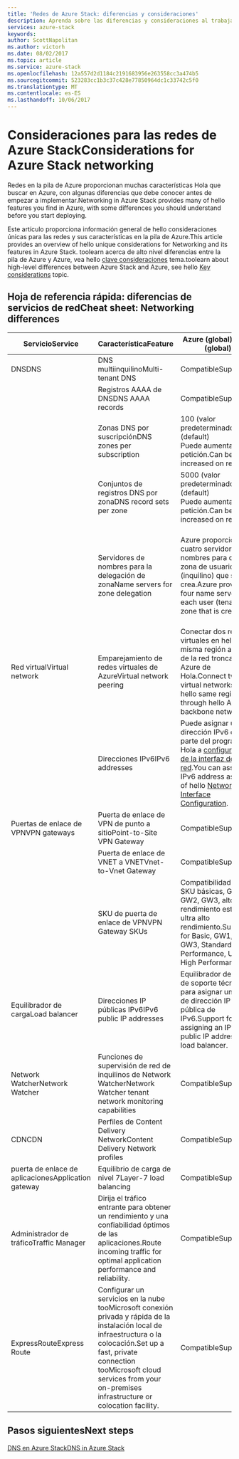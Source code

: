 ```yaml
---
title: 'Redes de Azure Stack: diferencias y consideraciones'
description: Aprenda sobre las diferencias y consideraciones al trabajar con redes en Azure Stack.
services: azure-stack
keywords: 
author: ScottNapolitan
ms.author: victorh
ms.date: 08/02/2017
ms.topic: article
ms.service: azure-stack
ms.openlocfilehash: 12a557d2d1184c2191683956e263558cc3a474b5
ms.sourcegitcommit: 523283cc1b3c37c428e77850964dc1c33742c5f0
ms.translationtype: MT
ms.contentlocale: es-ES
ms.lasthandoff: 10/06/2017
---
```

# <a name="considerations-for-azure-stack-networking"></a><span data-ttu-id="44fb8-103">Consideraciones para las redes de Azure Stack</span><span class="sxs-lookup"><span data-stu-id="44fb8-103">Considerations for Azure Stack networking</span></span>

<span data-ttu-id="44fb8-104">Redes en la pila de Azure proporcionan muchas características Hola que buscar en Azure, con algunas diferencias que debe conocer antes de empezar a implementar.</span><span class="sxs-lookup"><span data-stu-id="44fb8-104">Networking in Azure Stack provides many of hello features you find in Azure, with some differences you should understand before you start deploying.</span></span>


<span data-ttu-id="44fb8-105">Este artículo proporciona información general de hello consideraciones únicas para las redes y sus características en la pila de Azure.</span><span class="sxs-lookup"><span data-stu-id="44fb8-105">This article provides an overview of hello unique considerations for Networking and its features in Azure Stack.</span></span> <span data-ttu-id="44fb8-106">toolearn acerca de alto nivel diferencias entre la pila de Azure y Azure, vea hello [clave consideraciones](azure-stack-considerations.md) tema.</span><span class="sxs-lookup"><span data-stu-id="44fb8-106">toolearn about high-level differences between Azure Stack and Azure, see hello [Key considerations](azure-stack-considerations.md) topic.</span></span>


## <a name="cheat-sheet-networking-differences"></a><span data-ttu-id="44fb8-107">Hoja de referencia rápida: diferencias de servicios de red</span><span class="sxs-lookup"><span data-stu-id="44fb8-107">Cheat sheet: Networking differences</span></span>

|<span data-ttu-id="44fb8-108">Servicio</span><span class="sxs-lookup"><span data-stu-id="44fb8-108">Service</span></span> | <span data-ttu-id="44fb8-109">Característica</span><span class="sxs-lookup"><span data-stu-id="44fb8-109">Feature</span></span> | <span data-ttu-id="44fb8-110">Azure (global)</span><span class="sxs-lookup"><span data-stu-id="44fb8-110">Azure (global)</span></span> | <span data-ttu-id="44fb8-111">Azure Stack</span><span class="sxs-lookup"><span data-stu-id="44fb8-111">Azure Stack</span></span> |
| --- | --- | --- | --- |
| <span data-ttu-id="44fb8-112">DNS</span><span class="sxs-lookup"><span data-stu-id="44fb8-112">DNS</span></span> | <span data-ttu-id="44fb8-113">DNS multiinquilino</span><span class="sxs-lookup"><span data-stu-id="44fb8-113">Multi-tenant DNS</span></span> | <span data-ttu-id="44fb8-114">Compatible</span><span class="sxs-lookup"><span data-stu-id="44fb8-114">Supported</span></span>| <span data-ttu-id="44fb8-115">Todavía no se admite</span><span class="sxs-lookup"><span data-stu-id="44fb8-115">Not yet supported</span></span>|
| |<span data-ttu-id="44fb8-116">Registros AAAA de DNS</span><span class="sxs-lookup"><span data-stu-id="44fb8-116">DNS AAAA records</span></span>|<span data-ttu-id="44fb8-117">Compatible</span><span class="sxs-lookup"><span data-stu-id="44fb8-117">Supported</span></span>|<span data-ttu-id="44fb8-118">No compatible</span><span class="sxs-lookup"><span data-stu-id="44fb8-118">Not supported</span></span>|
| |<span data-ttu-id="44fb8-119">Zonas DNS por suscripción</span><span class="sxs-lookup"><span data-stu-id="44fb8-119">DNS zones per subscription</span></span>|<span data-ttu-id="44fb8-120">100 (valor predeterminado)</span><span class="sxs-lookup"><span data-stu-id="44fb8-120">100 (default)</span></span><br><span data-ttu-id="44fb8-121">Puede aumentarse a petición.</span><span class="sxs-lookup"><span data-stu-id="44fb8-121">Can be increased on request.</span></span>|<span data-ttu-id="44fb8-122">100</span><span class="sxs-lookup"><span data-stu-id="44fb8-122">100</span></span>|
| |<span data-ttu-id="44fb8-123">Conjuntos de registros DNS por zona</span><span class="sxs-lookup"><span data-stu-id="44fb8-123">DNS record sets per zone</span></span>|<span data-ttu-id="44fb8-124">5000 (valor predeterminado)</span><span class="sxs-lookup"><span data-stu-id="44fb8-124">5000 (default)</span></span><br><span data-ttu-id="44fb8-125">Puede aumentarse a petición.</span><span class="sxs-lookup"><span data-stu-id="44fb8-125">Can be increased on request.</span></span>|<span data-ttu-id="44fb8-126">5000</span><span class="sxs-lookup"><span data-stu-id="44fb8-126">5000</span></span>|
||<span data-ttu-id="44fb8-127">Servidores de nombres para la delegación de zona</span><span class="sxs-lookup"><span data-stu-id="44fb8-127">Name servers for zone delegation</span></span>|<span data-ttu-id="44fb8-128">Azure proporciona cuatro servidores de nombres para cada zona de usuario (inquilino) que se crea.</span><span class="sxs-lookup"><span data-stu-id="44fb8-128">Azure provide four name servers for each user (tenant) zone that is created.</span></span>|<span data-ttu-id="44fb8-129">Azure Stack proporciona dos servidores de nombres para cada zona de usuario (inquilino) que se crea.</span><span class="sxs-lookup"><span data-stu-id="44fb8-129">Azure Stack provides two name servers for each user (tenant) zone that is created.</span></span>|
| <span data-ttu-id="44fb8-130">Red virtual</span><span class="sxs-lookup"><span data-stu-id="44fb8-130">Virtual network</span></span>|<span data-ttu-id="44fb8-131">Emparejamiento de redes virtuales de Azure</span><span class="sxs-lookup"><span data-stu-id="44fb8-131">Virtual network peering</span></span>|<span data-ttu-id="44fb8-132">Conectar dos redes virtuales en hello misma región a través de la red troncal de Azure de Hola.</span><span class="sxs-lookup"><span data-stu-id="44fb8-132">Connect two virtual networks in hello same region through hello Azure backbone network.</span></span>|<span data-ttu-id="44fb8-133">Todavía no se admite</span><span class="sxs-lookup"><span data-stu-id="44fb8-133">Not yet supported</span></span>|
| |<span data-ttu-id="44fb8-134">Direcciones IPv6</span><span class="sxs-lookup"><span data-stu-id="44fb8-134">IPv6 addresses</span></span>|<span data-ttu-id="44fb8-135">Puede asignar una dirección IPv6 como parte del programa Hola a [configuración de la interfaz de red](https://docs.microsoft.com/en-us/azure/virtual-network/virtual-network-network-interface-addresses#ip-address-versions).</span><span class="sxs-lookup"><span data-stu-id="44fb8-135">You can assign an IPv6 address as part of hello [Network Interface Configuration](https://docs.microsoft.com/en-us/azure/virtual-network/virtual-network-network-interface-addresses#ip-address-versions).</span></span>|<span data-ttu-id="44fb8-136">Se admite solo IPv4.</span><span class="sxs-lookup"><span data-stu-id="44fb8-136">Only IPv4 is supported.</span></span>|
|<span data-ttu-id="44fb8-137">Puertas de enlace de VPN</span><span class="sxs-lookup"><span data-stu-id="44fb8-137">VPN gateways</span></span>|<span data-ttu-id="44fb8-138">Puerta de enlace de VPN de punto a sitio</span><span class="sxs-lookup"><span data-stu-id="44fb8-138">Point-to-Site VPN Gateway</span></span>|<span data-ttu-id="44fb8-139">Compatible</span><span class="sxs-lookup"><span data-stu-id="44fb8-139">Supported</span></span>|<span data-ttu-id="44fb8-140">Todavía no se admite</span><span class="sxs-lookup"><span data-stu-id="44fb8-140">Not yet supported</span></span>|
| |<span data-ttu-id="44fb8-141">Puerta de enlace de VNET a VNET</span><span class="sxs-lookup"><span data-stu-id="44fb8-141">Vnet-to-Vnet Gateway</span></span>|<span data-ttu-id="44fb8-142">Compatible</span><span class="sxs-lookup"><span data-stu-id="44fb8-142">Supported</span></span>|<span data-ttu-id="44fb8-143">Todavía no se admite</span><span class="sxs-lookup"><span data-stu-id="44fb8-143">Not yet supported</span></span>|
| |<span data-ttu-id="44fb8-144">SKU de puerta de enlace de VPN</span><span class="sxs-lookup"><span data-stu-id="44fb8-144">VPN Gateway SKUs</span></span>|<span data-ttu-id="44fb8-145">Compatibilidad con SKU básicas, GW1, GW2, GW3, alto rendimiento estándar, ultra alto rendimiento.</span><span class="sxs-lookup"><span data-stu-id="44fb8-145">Support for Basic, GW1, GW2, GW3, Standard High Performance, Ultra-High Performance.</span></span> |<span data-ttu-id="44fb8-146">Compatibilidad con SKU básicas, estándar y de alto rendimiento.</span><span class="sxs-lookup"><span data-stu-id="44fb8-146">Support for Basic, Standard, and High-Performance SKUs.</span></span>|
|<span data-ttu-id="44fb8-147">Equilibrador de carga</span><span class="sxs-lookup"><span data-stu-id="44fb8-147">Load balancer</span></span>|<span data-ttu-id="44fb8-148">Direcciones IP públicas IPv6</span><span class="sxs-lookup"><span data-stu-id="44fb8-148">IPv6 public IP addresses</span></span>|<span data-ttu-id="44fb8-149">Equilibrador de carga de soporte técnico para asignar un tooa de dirección IP pública de IPv6.</span><span class="sxs-lookup"><span data-stu-id="44fb8-149">Support for assigning an IPv6 public IP address tooa load balancer.</span></span>|<span data-ttu-id="44fb8-150">Se admite solo IPv4.</span><span class="sxs-lookup"><span data-stu-id="44fb8-150">Only IPv4 is supported.</span></span>|
|<span data-ttu-id="44fb8-151">Network Watcher</span><span class="sxs-lookup"><span data-stu-id="44fb8-151">Network Watcher</span></span>|<span data-ttu-id="44fb8-152">Funciones de supervisión de red de inquilinos de Network Watcher</span><span class="sxs-lookup"><span data-stu-id="44fb8-152">Network Watcher tenant network monitoring capabilities</span></span>|<span data-ttu-id="44fb8-153">Compatible</span><span class="sxs-lookup"><span data-stu-id="44fb8-153">Supported</span></span>|<span data-ttu-id="44fb8-154">Todavía no se admite</span><span class="sxs-lookup"><span data-stu-id="44fb8-154">Not yet supported</span></span>|
|<span data-ttu-id="44fb8-155">CDN</span><span class="sxs-lookup"><span data-stu-id="44fb8-155">CDN</span></span>|<span data-ttu-id="44fb8-156">Perfiles de Content Delivery Network</span><span class="sxs-lookup"><span data-stu-id="44fb8-156">Content Delivery Network profiles</span></span>|<span data-ttu-id="44fb8-157">Compatible</span><span class="sxs-lookup"><span data-stu-id="44fb8-157">Supported</span></span>|<span data-ttu-id="44fb8-158">Todavía no se admite</span><span class="sxs-lookup"><span data-stu-id="44fb8-158">Not yet supported</span></span>|
|<span data-ttu-id="44fb8-159">puerta de enlace de aplicaciones</span><span class="sxs-lookup"><span data-stu-id="44fb8-159">Application gateway</span></span>|<span data-ttu-id="44fb8-160">Equilibrio de carga de nivel 7</span><span class="sxs-lookup"><span data-stu-id="44fb8-160">Layer-7 load balancing</span></span>|<span data-ttu-id="44fb8-161">Compatible</span><span class="sxs-lookup"><span data-stu-id="44fb8-161">Supported</span></span>|<span data-ttu-id="44fb8-162">Todavía no se admite</span><span class="sxs-lookup"><span data-stu-id="44fb8-162">Not yet supported</span></span>|
|<span data-ttu-id="44fb8-163">Administrador de tráfico</span><span class="sxs-lookup"><span data-stu-id="44fb8-163">Traffic Manager</span></span>|<span data-ttu-id="44fb8-164">Dirija el tráfico entrante para obtener un rendimiento y una confiabilidad óptimos de las aplicaciones.</span><span class="sxs-lookup"><span data-stu-id="44fb8-164">Route incoming traffic for optimal application performance and reliability.</span></span>|<span data-ttu-id="44fb8-165">Compatible</span><span class="sxs-lookup"><span data-stu-id="44fb8-165">Supported</span></span>|<span data-ttu-id="44fb8-166">Todavía no se admite</span><span class="sxs-lookup"><span data-stu-id="44fb8-166">Not yet supported</span></span>|
|<span data-ttu-id="44fb8-167">ExpressRoute</span><span class="sxs-lookup"><span data-stu-id="44fb8-167">Express Route</span></span>|<span data-ttu-id="44fb8-168">Configurar un servicios en la nube tooMicrosoft conexión privada y rápida de la instalación local de infraestructura o la colocación.</span><span class="sxs-lookup"><span data-stu-id="44fb8-168">Set up a fast, private connection tooMicrosoft cloud services from your on-premises infrastructure or colocation facility.</span></span>|<span data-ttu-id="44fb8-169">Compatible</span><span class="sxs-lookup"><span data-stu-id="44fb8-169">Supported</span></span>|<span data-ttu-id="44fb8-170">Soporte técnico para la conexión de circuito de Express Route tooan de pila de Azure.</span><span class="sxs-lookup"><span data-stu-id="44fb8-170">Support for connecting Azure Stack tooan Express Route circuit.</span></span>|

## <a name="next-steps"></a><span data-ttu-id="44fb8-171">Pasos siguientes</span><span class="sxs-lookup"><span data-stu-id="44fb8-171">Next steps</span></span>

[<span data-ttu-id="44fb8-172">DNS en Azure Stack</span><span class="sxs-lookup"><span data-stu-id="44fb8-172">DNS in Azure Stack</span></span>](azure-stack-dns.md)
